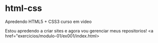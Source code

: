 # html-css
 Apredendo HTML5 + CSS3 curso em video
 
 Estou apredendo a criar sites e agora vou gerenciar meus repositorios!
<a href="exercicios/modulo-01/ex001/index.html>
